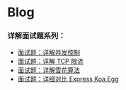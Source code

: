 # Blog


### 详解面试题系列：
* [面试题：详解并发控制](https://github.com/aydenuse/blog/tree/main/note/concurrent)
* [面试题：详解 TCP 限流]()
* [面试题：详解雪花算法]()
* [面试题：详细对比 Express,Koa,Egg]()


